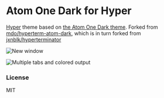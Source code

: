 # Atom One Dark for Hyper

[Hyper](https://hyper.is) theme based on [the Atom One Dark theme](https://github.com/atom/one-dark-syntax). Forked from [mdo/hyperterm-atom-dark](https://github.com/mdo/hyperterm-atom-dark), which is in turn forked from 
[jxnblk/hyperterminator](https://github.com/jxnblk/hyperterminator)

![New window](https://user-images.githubusercontent.com/4491496/34536821-64958ad0-f094-11e7-9955-3f5ce394c791.png)

![Multiple tabs and colored output](https://user-images.githubusercontent.com/4491496/34536820-648336fa-f094-11e7-84c3-45d3a221f6d8.png)

### License
MIT
